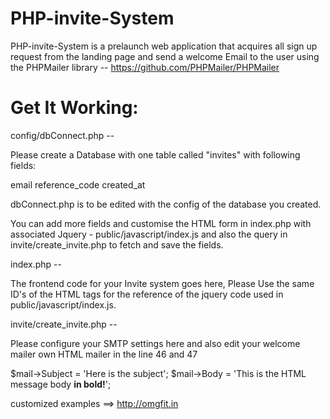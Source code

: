 PHP-invite-System
=================

PHP-invite-System is a prelaunch web application that acquires all sign up request from the landing page and send a welcome Email to the user using the PHPMailer library -- https://github.com/PHPMailer/PHPMailer

Get It Working:
===============

config/dbConnect.php -- 

Please create a Database with one table called "invites" with following fields:

email
reference_code
created_at

dbConnect.php  is to be edited with the config of the database you created.


You can add more fields and customise the HTML form in index.php with associated Jquery - public/javascript/index.js and also the query in invite/create_invite.php to fetch and save the fields.



index.php --

The frontend code for your Invite system goes here, Please Use the same ID's of the HTML tags for the reference of the jquery code used in  public/javascript/index.js.

invite/create_invite.php --

Please configure your SMTP settings here and also edit your welcome mailer own HTML mailer in the line 46 and 47

$mail->Subject = 'Here is the subject';
$mail->Body    = 'This is the HTML message body <b>in bold!</b>';


customized examples ==> http://omgfit.in





